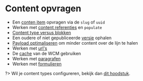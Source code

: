# Content opvragen

* Een [conten item](/wcmv4/content/content-item-read) opvragen via de `slug` of `uuid`
* Werken met [content referenties](/wcmv4/content/content-item-references) en `populate`
* [Content type versus blokken](/wcmv4/content/content-item-read-type-vs-blok)
* Een oudere of niet gepubliceerde [versie](/wcmv4/content/content-history) ophalen
* [Payload optimaliseren](/wcmv4/content/content-payload) om minder content over de lijn te halen
* Werken met [url's](/wcmv4/content/content-url-path)
* De [cache](/wcmv4/content/content-cache-control) van de WCM gebruiken
* Werken met [paragrafen](/wcmv4/content/content-paragraphs)
* Werken met [formulieren](/wcmv4/content/form-engine-integratie)

?> Wil je content types configureren, bekijk dan [dit hoodstuk](/redactie/content/inrichten-content-types).